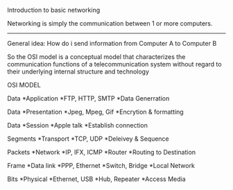 Introduction to basic networking

Networking is simply the communication between 1  or more computers.

*********************************************
General idea:
How do i send information from Computer A to Computer B

So the OSI model is a conceptual model that characterizes the communication functions of a telecommunication system without regard to their underlying internal structure and technology

OSI MODEL

Data   	   *Application		 *FTP, HTTP, SMTP
				 *Data Generration
	   
Data	   *Presentation	 *Jpeg, Mpeg, Gif
	   			 *Encrytion & formatting
	   
Data	   *Session		 *Apple talk
	   			 *Establish connection
	   
Segments   *Transport		 *TCP, UDP
	   			 *Deleivey & Sequence
	   
Packets	   *Network		 *IP, IFX, ICMP		*Router
	   			 *Routing to Destination
	   
Frame	   *Data link		 *PPP, Ethernet		*Switch, Bridge
	   			 *Local Network
	   
Bits	   *Physical		 *Ethernet, USB		*Hub, Repeater
	   			 *Access Media
